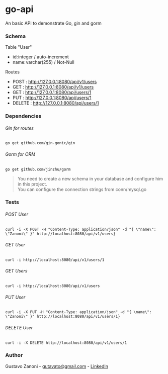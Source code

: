 ﻿# go-api

An basic API to demonstrate Go, gin and gorm

### Schema

Table "User"
* id: integer / auto-increment
* name: varchar(255) / Not-Null

Routes
* POST : http://127.0.0.1:8080/api/v1/users
* GET : http://127.0.0.1:8080/api/v1/users
* GET : http://127.0.0.1:8080/api/users/1
* PUT : http://127.0.0.1:8080/api/users/1
* DELETE : http://127.0.0.1:8080/api/users/1

### Dependencies 

###### Gin for routes
```
go get github.com/gin-gonic/gin
```
###### Gorm for ORM
```
go get github.com/jinzhu/gorm
```
> You need to create a new schema in your database and configure him in this project.<br>
> You can configure the connection strings from conn/mysql.go

### Tests

###### POST User
```
curl -i -X POST -H "Content-Type: application/json" -d "{ \"name\": \"Zanoni\" }" http://localhost:8080/api/v1/users}
```

###### GET User
```
curl -i http://localhost:8080/api/v1/users/1
```

###### GET Users
```
curl -i http://localhost:8080/api/v1/users
```

###### PUT User
```
curl -i -X PUT -H "Content-Type: application/json" -d "{ \name\": \"Zanoni\" }" http://localhost:8080/api/v1/users/1}
```

###### DELETE User
```
curl -i -X DELETE http://localhost:8080/api/v1/users/1
```
### Author
Gustavo Zanoni - gutavato@gmail.com -
[LinkedIn](https://br.linkedin.com/in/gustavo-zanoni-6371a791 "LinkedIn Link")
